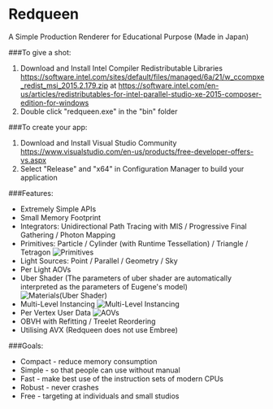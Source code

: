 # Redqueen

A Simple Production Renderer for Educational Purpose (Made in Japan)

###To give a shot:
  
1. Download and Install Intel Compiler Redistributable Libraries <https://software.intel.com/sites/default/files/managed/6a/21/w_ccompxe_redist_msi_2015.2.179.zip> at <https://software.intel.com/en-us/articles/redistributables-for-intel-parallel-studio-xe-2015-composer-edition-for-windows>
2. Double click "redqueen.exe" in the "bin" folder

###To create your app:
  
1. Download and Install Visual Studio Community <https://www.visualstudio.com/en-us/products/free-developer-offers-vs.aspx>
2. Select "Release" and "x64" in Configuration Manager to build your application


###Features:
* Extremely Simple APIs
* Small Memory Footprint
* Integrators: Unidirectional Path Tracing with MIS / Progressive Final Gathering / Photon Mapping
* Primitives: Particle / Cylinder (with Runtime Tessellation) / Triangle / Tetragon
![Primitives](https://github.com/shinjiogaki/redqueen/blob/master/images/fur.png)
* Light Sources: Point / Parallel / Geometry / Sky
* Per Light AOVs
* Uber Shader (The parameters of uber shader are automatically interpreted as the parameters of Eugene's model)
![Materials(Uber Shader)](https://github.com/shinjiogaki/redqueen/blob/master/images/materials.png)
* Multi-Level Instancing
![Multi-Level Instancing](https://github.com/shinjiogaki/redqueen/blob/master/images/mli.png)
* Per Vertex User Data
![AOVs](https://github.com/shinjiogaki/redqueen/blob/master/images/aov.png)
* OBVH with Refitting / Treelet Reordering
* Utilising AVX (Redqueen does not use Embree)

###Goals:
* Compact - reduce memory consumption 
* Simple - so that people can use without manual
* Fast - make best use of the instruction sets of modern CPUs
* Robust - never crashes
* Free - targeting at individuals and small studios
